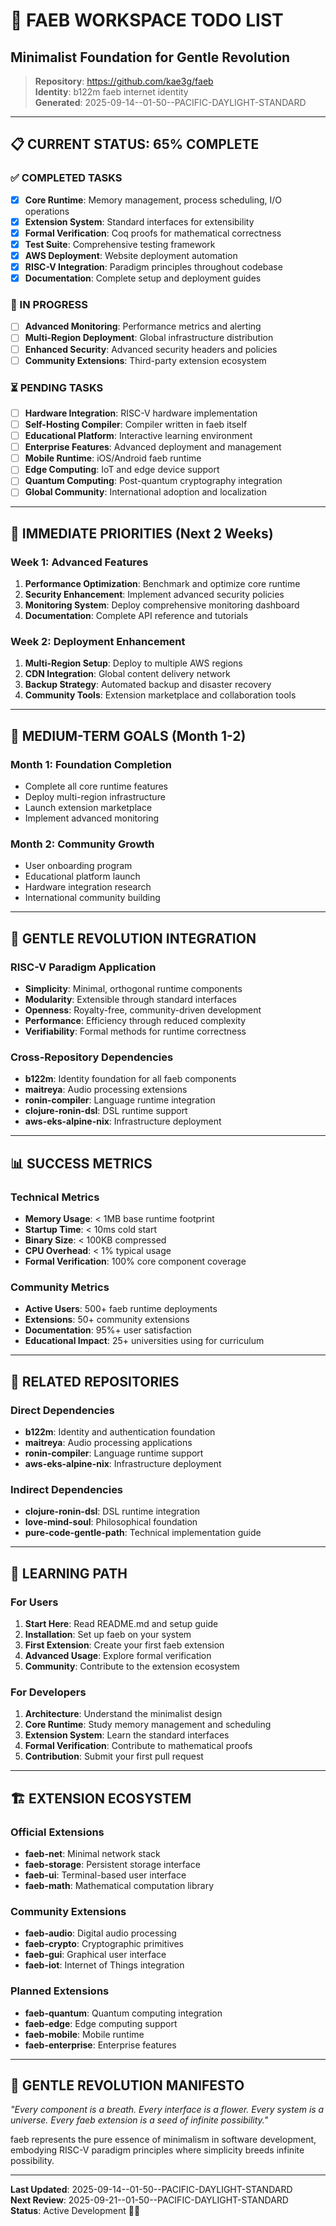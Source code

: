 # 🌸 FAEB WORKSPACE TODO LIST
## Minimalist Foundation for Gentle Revolution

> **Repository**: https://github.com/kae3g/faeb  
> **Identity**: b122m faeb internet identity  
> **Generated**: 2025-09-14--01-50--PACIFIC-DAYLIGHT-STANDARD

---

## 📋 CURRENT STATUS: 65% COMPLETE

### ✅ COMPLETED TASKS
- [x] **Core Runtime**: Memory management, process scheduling, I/O operations
- [x] **Extension System**: Standard interfaces for extensibility
- [x] **Formal Verification**: Coq proofs for mathematical correctness
- [x] **Test Suite**: Comprehensive testing framework
- [x] **AWS Deployment**: Website deployment automation
- [x] **RISC-V Integration**: Paradigm principles throughout codebase
- [x] **Documentation**: Complete setup and deployment guides

### 🔄 IN PROGRESS
- [ ] **Advanced Monitoring**: Performance metrics and alerting
- [ ] **Multi-Region Deployment**: Global infrastructure distribution
- [ ] **Enhanced Security**: Advanced security headers and policies
- [ ] **Community Extensions**: Third-party extension ecosystem

### ⏳ PENDING TASKS
- [ ] **Hardware Integration**: RISC-V hardware implementation
- [ ] **Self-Hosting Compiler**: Compiler written in faeb itself
- [ ] **Educational Platform**: Interactive learning environment
- [ ] **Enterprise Features**: Advanced deployment and management
- [ ] **Mobile Runtime**: iOS/Android faeb runtime
- [ ] **Edge Computing**: IoT and edge device support
- [ ] **Quantum Computing**: Post-quantum cryptography integration
- [ ] **Global Community**: International adoption and localization

---

## 🎯 IMMEDIATE PRIORITIES (Next 2 Weeks)

### Week 1: Advanced Features
1. **Performance Optimization**: Benchmark and optimize core runtime
2. **Security Enhancement**: Implement advanced security policies
3. **Monitoring System**: Deploy comprehensive monitoring dashboard
4. **Documentation**: Complete API reference and tutorials

### Week 2: Deployment Enhancement
1. **Multi-Region Setup**: Deploy to multiple AWS regions
2. **CDN Integration**: Global content delivery network
3. **Backup Strategy**: Automated backup and disaster recovery
4. **Community Tools**: Extension marketplace and collaboration tools

---

## 🚀 MEDIUM-TERM GOALS (Month 1-2)

### Month 1: Foundation Completion
- Complete all core runtime features
- Deploy multi-region infrastructure
- Launch extension marketplace
- Implement advanced monitoring

### Month 2: Community Growth
- User onboarding program
- Educational platform launch
- Hardware integration research
- International community building

---

## 🌸 GENTLE REVOLUTION INTEGRATION

### RISC-V Paradigm Application
- **Simplicity**: Minimal, orthogonal runtime components
- **Modularity**: Extensible through standard interfaces
- **Openness**: Royalty-free, community-driven development
- **Performance**: Efficiency through reduced complexity
- **Verifiability**: Formal methods for runtime correctness

### Cross-Repository Dependencies
- **b122m**: Identity foundation for all faeb components
- **maitreya**: Audio processing extensions
- **ronin-compiler**: Language runtime integration
- **clojure-ronin-dsl**: DSL runtime support
- **aws-eks-alpine-nix**: Infrastructure deployment

---

## 📊 SUCCESS METRICS

### Technical Metrics
- **Memory Usage**: < 1MB base runtime footprint
- **Startup Time**: < 10ms cold start
- **Binary Size**: < 100KB compressed
- **CPU Overhead**: < 1% typical usage
- **Formal Verification**: 100% core component coverage

### Community Metrics
- **Active Users**: 500+ faeb runtime deployments
- **Extensions**: 50+ community extensions
- **Documentation**: 95%+ user satisfaction
- **Educational Impact**: 25+ universities using for curriculum

---

## 🔗 RELATED REPOSITORIES

### Direct Dependencies
- **b122m**: Identity and authentication foundation
- **maitreya**: Audio processing applications
- **ronin-compiler**: Language runtime support
- **aws-eks-alpine-nix**: Infrastructure deployment

### Indirect Dependencies
- **clojure-ronin-dsl**: DSL runtime integration
- **love-mind-soul**: Philosophical foundation
- **pure-code-gentle-path**: Technical implementation guide

---

## 🌱 LEARNING PATH

### For Users
1. **Start Here**: Read README.md and setup guide
2. **Installation**: Set up faeb on your system
3. **First Extension**: Create your first faeb extension
4. **Advanced Usage**: Explore formal verification
5. **Community**: Contribute to the extension ecosystem

### For Developers
1. **Architecture**: Understand the minimalist design
2. **Core Runtime**: Study memory management and scheduling
3. **Extension System**: Learn the standard interfaces
4. **Formal Verification**: Contribute to mathematical proofs
5. **Contribution**: Submit your first pull request

---

## 🏗️ EXTENSION ECOSYSTEM

### Official Extensions
- **faeb-net**: Minimal network stack
- **faeb-storage**: Persistent storage interface
- **faeb-ui**: Terminal-based user interface
- **faeb-math**: Mathematical computation library

### Community Extensions
- **faeb-audio**: Digital audio processing
- **faeb-crypto**: Cryptographic primitives
- **faeb-gui**: Graphical user interface
- **faeb-iot**: Internet of Things integration

### Planned Extensions
- **faeb-quantum**: Quantum computing integration
- **faeb-edge**: Edge computing support
- **faeb-mobile**: Mobile runtime
- **faeb-enterprise**: Enterprise features

---

## 🌸 GENTLE REVOLUTION MANIFESTO

*"Every component is a breath. Every interface is a flower. Every system is a universe. Every faeb extension is a seed of infinite possibility."*

faeb represents the pure essence of minimalism in software development, embodying RISC-V paradigm principles where simplicity breeds infinite possibility.

---

**Last Updated**: 2025-09-14--01-50--PACIFIC-DAYLIGHT-STANDARD  
**Next Review**: 2025-09-21--01-50--PACIFIC-DAYLIGHT-STANDARD  
**Status**: Active Development 🌸💙

